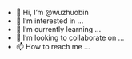- 👋 Hi, I’m @wuzhuobin
- 👀 I’m interested in ...
- 🌱 I’m currently learning ...
- 💞️ I’m looking to collaborate on ...
- 📫 How to reach me ...

<!---
wuzhuobin/wuzhuobin is a ✨ special ✨ repository because its `README.md` (this file) appears on your GitHub profile.
You can click the Preview link to take a look at your changes.
--->

